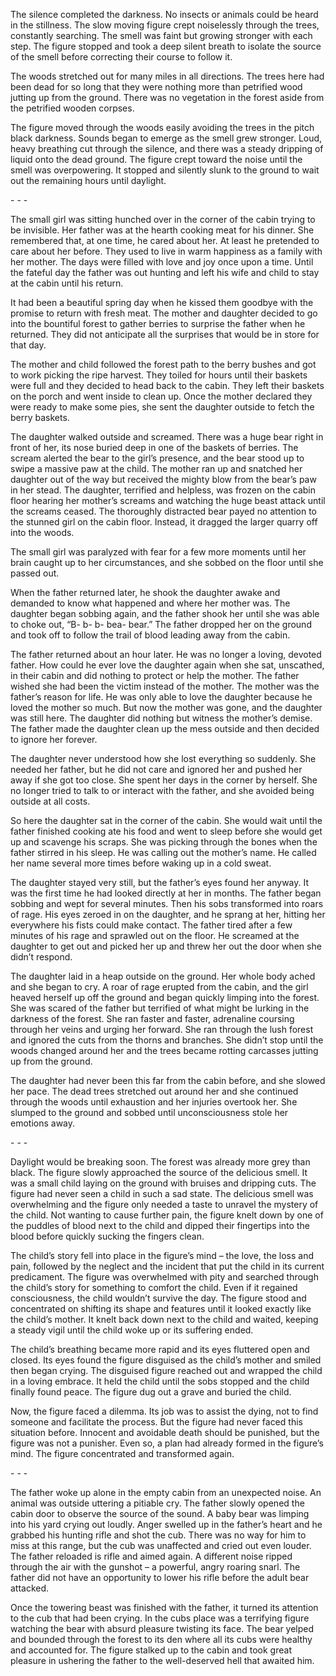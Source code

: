  

The silence completed the darkness. No insects or animals could be heard in the stillness. The slow moving figure crept noiselessly through the trees, constantly searching. The smell was faint but growing stronger with each step. The figure stopped and took a deep silent breath to isolate the source of the smell before correcting their course to follow it.

The woods stretched out for many miles in all directions. The trees here had been dead for so long that they were nothing more than petrified wood jutting up from the ground. There was no vegetation in the forest aside from the petrified wooden corpses.

The figure moved through the woods easily avoiding the trees in the pitch black darkness. Sounds began to emerge as the smell grew stronger. Loud, heavy breathing cut through the silence, and there was a steady dripping of liquid onto the dead ground. The figure crept toward the noise until the smell was overpowering. It stopped and silently slunk to the ground to wait out the remaining hours until daylight.

\- - -

The small girl was sitting hunched over in the corner of the cabin trying to be invisible. Her father was at the hearth cooking meat for his dinner. She remembered that, at one time, he cared about her. At least he pretended to care about her before. They used to live in warm happiness as a family with her mother. The days were filled with love and joy once upon a time. Until the fateful day the father was out hunting and left his wife and child to stay at the cabin until his return.

It had been a beautiful spring day when he kissed them goodbye with the promise to return with fresh meat. The mother and daughter decided to go into the bountiful forest to gather berries to surprise the father when he returned. They did not anticipate all the surprises that would be in store for that day.

The mother and child followed the forest path to the berry bushes and got to work picking the ripe harvest. They toiled for hours until their baskets were full and they decided to head back to the cabin. They left their baskets on the porch and went inside to clean up. Once the mother declared they were ready to make some pies, she sent the daughter outside to fetch the berry baskets.

The daughter walked outside and screamed. There was a huge bear right in front of her, its nose buried deep in one of the baskets of berries. The scream alerted the bear to the girl’s presence, and the bear stood up to swipe a massive paw at the child. The mother ran up and snatched her daughter out of the way but received the mighty blow from the bear’s paw in her stead. The daughter, terrified and helpless, was frozen on the cabin floor hearing her mother’s screams and watching the huge beast attack until the screams ceased. The thoroughly distracted bear payed no attention to the stunned girl on the cabin floor. Instead, it dragged the larger quarry off into the woods.

The small girl was paralyzed with fear for a few more moments until her brain caught up to her circumstances, and she sobbed on the floor until she passed out.

When the father returned later, he shook the daughter awake and demanded to know what happened and where her mother was. The daughter began sobbing again, and the father shook her until she was able to choke out, “B- b- b- bea- bear.” The father dropped her on the ground and took off to follow the trail of blood leading away from the cabin.

The father returned about an hour later. He was no longer a loving, devoted father. How could he ever love the daughter again when she sat, unscathed, in their cabin and did nothing to protect or help the mother. The father wished she had been the victim instead of the mother. The mother was the father’s reason for life. He was only able to love the daughter because he loved the mother so much. But now the mother was gone, and the daughter was still here. The daughter did nothing but witness the mother’s demise. The father made the daughter clean up the mess outside and then decided to ignore her forever.

The daughter never understood how she lost everything so suddenly. She needed her father, but he did not care and ignored her and pushed her away if she got too close. She spent her days in the corner by herself. She no longer tried to talk to or interact with the father, and she avoided being outside at all costs.

So here the daughter sat in the corner of the cabin. She would wait until the father finished cooking ate his food and went to sleep before she would get up and scavenge his scraps. She was picking through the bones when the father stirred in his sleep. He was calling out the mother’s name. He called her name several more times before waking up in a cold sweat.

The daughter stayed very still, but the father’s eyes found her anyway. It was the first time he had looked directly at her in months. The father began sobbing and wept for several minutes. Then his sobs transformed into roars of rage. His eyes zeroed in on the daughter, and he sprang at her, hitting her everywhere his fists could make contact. The father tired after a few minutes of his rage and sprawled out on the floor. He screamed at the daughter to get out and picked her up and threw her out the door when she didn’t respond.

The daughter laid in a heap outside on the ground. Her whole body ached and she began to cry. A roar of rage erupted from the cabin, and the girl heaved herself up off the ground and began quickly limping into the forest. She was scared of the father but terrified of what might be lurking in the darkness of the forest. She ran faster and faster, adrenaline coursing through her veins and urging her forward. She ran through the lush forest and ignored the cuts from the thorns and branches. She didn’t stop until the woods changed around her and the trees became rotting carcasses jutting up from the ground.

The daughter had never been this far from the cabin before, and she slowed her pace. The dead trees stretched out around her and she continued through the woods until exhaustion and her injuries overtook her. She slumped to the ground and sobbed until unconsciousness stole her emotions away.

\- - -

Daylight would be breaking soon. The forest was already more grey than black. The figure slowly approached the source of the delicious smell. It was a small child laying on the ground with bruises and dripping cuts. The figure had never seen a child in such a sad state. The delicious smell was overwhelming and the figure only needed a taste to unravel the mystery of the child. Not wanting to cause further pain, the figure knelt down by one of the puddles of blood next to the child and dipped their fingertips into the blood before quickly sucking the fingers clean.

The child’s story fell into place in the figure’s mind – the love, the loss and pain, followed by the neglect and the incident that put the child in its current predicament. The figure was overwhelmed with pity and searched through the child’s story for something to comfort the child. Even if it regained consciousness, the child wouldn’t survive the day. The figure stood and concentrated on shifting its shape and features until it looked exactly like the child’s mother. It knelt back down next to the child and waited, keeping a steady vigil until the child woke up or its suffering ended.

The child’s breathing became more rapid and its eyes fluttered open and closed. Its eyes found the figure disguised as the child’s mother and smiled then began crying. The disguised figure reached out and wrapped the child in a loving embrace. It held the child until the sobs stopped and the child finally found peace. The figure dug out a grave and buried the child.

Now, the figure faced a dilemma. Its job was to assist the dying, not to find someone and facilitate the process. But the figure had never faced this situation before. Innocent and avoidable death should be punished, but the figure was not a punisher. Even so, a plan had already formed in the figure’s mind. The figure concentrated and transformed again.

\- - -

The father woke up alone in the empty cabin from an unexpected noise. An animal was outside uttering a pitiable cry. The father slowly opened the cabin door to observe the source of the sound. A baby bear was limping into his yard crying out loudly. Anger swelled up in the father’s heart and he grabbed his hunting rifle and shot the cub. There was no way for him to miss at this range, but the cub was unaffected and cried out even louder. The father reloaded is rifle and aimed again. A different noise ripped through the air with the gunshot – a powerful, angry roaring snarl. The father did not have an opportunity to lower his rifle before the adult bear attacked.

Once the towering beast was finished with the father, it turned its attention to the cub that had been crying. In the cubs place was a terrifying figure watching the bear with absurd pleasure twisting its face. The bear yelped and bounded through the forest to its den where all its cubs were healthy and accounted for. The figure stalked up to the cabin and took great pleasure in ushering the father to the well-deserved hell that awaited him.